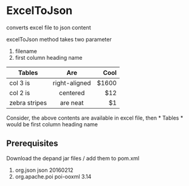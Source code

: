 # ExcelToJson

converts excel file to json content 

excelToJson method takes two parameter 
1. filename 
2. first column heading name 

| Tables        | Are           | Cool  |
| ------------- |:-------------:| -----:|
| col 3 is      | right-aligned | $1600 |
| col 2 is      | centered      |   $12 |
| zebra stripes | are neat      |    $1 |

Consider, the above contents are available in excel file, then * Tables * would be first column heading name

## Prerequisites

Download the depand jar files / add them to pom.xml
1. <dependency>
			<groupId>org.json</groupId>
			<artifactId>json</artifactId>
			<version>20160212</version>
		</dependency>
2. <dependency>
			<groupId>org.apache.poi</groupId>
			<artifactId>poi-ooxml</artifactId>
			<version>3.14</version>
		</dependency>
 


